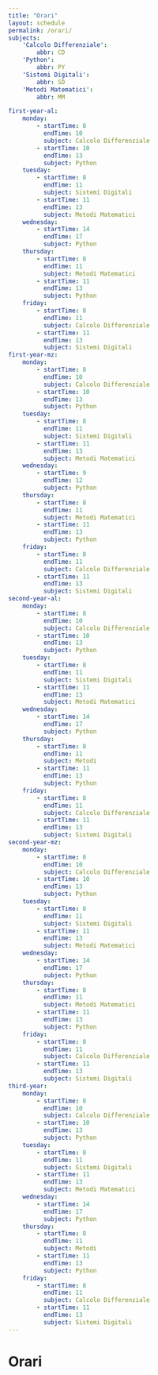 ```yaml
---
title: "Orari"
layout: schedule
permalink: /orari/
subjects:
    'Calcolo Differenziale':
        abbr: CD
    'Python':
        abbr: PY 
    'Sistemi Digitali':
        abbr: SD
    'Metodi Matematici':
        abbr: MM

first-year-al:
    monday:
        - startTime: 8
          endTime: 10 
          subject: Calcolo Differenziale
        - startTime: 10 
          endTime: 13 
          subject: Python
    tuesday:
        - startTime: 8 
          endTime: 11 
          subject: Sistemi Digitali
        - startTime: 11 
          endTime: 13 
          subject: Metodi Matematici
    wednesday:
        - startTime: 14
          endTime: 17 
          subject: Python 
    thursday:
        - startTime: 8 
          endTime: 11 
          subject: Metodi Matematici
        - startTime: 11 
          endTime: 13 
          subject: Python
    friday:
        - startTime: 8 
          endTime: 11 
          subject: Calcolo Differenziale
        - startTime: 11 
          endTime: 13 
          subject: Sistemi Digitali
first-year-mz:
    monday:
        - startTime: 8
          endTime: 10 
          subject: Calcolo Differenziale
        - startTime: 10 
          endTime: 13 
          subject: Python 
    tuesday:
        - startTime: 8 
          endTime: 11 
          subject: Sistemi Digitali 
        - startTime: 11 
          endTime: 13 
          subject: Metodi Matematici
    wednesday:
        - startTime: 9
          endTime: 12 
          subject: Python
    thursday:
        - startTime: 8 
          endTime: 11 
          subject: Metodi Matematici 
        - startTime: 11 
          endTime: 13 
          subject: Python
    friday:
        - startTime: 8 
          endTime: 11 
          subject: Calcolo Differenziale 
        - startTime: 11 
          endTime: 13 
          subject: Sistemi Digitali
second-year-al:
    monday:
        - startTime: 8
          endTime: 10 
          subject: Calcolo Differenziale
        - startTime: 10 
          endTime: 13 
          subject: Python
    tuesday:
        - startTime: 8 
          endTime: 11 
          subject: Sistemi Digitali 
        - startTime: 11 
          endTime: 13 
          subject: Metodi Matematici
    wednesday:
        - startTime: 14
          endTime: 17 
          subject: Python 
    thursday:
        - startTime: 8 
          endTime: 11 
          subject: Metodi 
        - startTime: 11 
          endTime: 13 
          subject: Python
    friday:
        - startTime: 8 
          endTime: 11 
          subject: Calcolo Differenziale
        - startTime: 11 
          endTime: 13 
          subject: Sistemi Digitali
second-year-mz:
    monday:
        - startTime: 8
          endTime: 10 
          subject: Calcolo Differenziale
        - startTime: 10 
          endTime: 13 
          subject: Python
    tuesday:
        - startTime: 8 
          endTime: 11 
          subject: Sistemi Digitali 
        - startTime: 11 
          endTime: 13 
          subject: Metodi Matematici
    wednesday:
        - startTime: 14
          endTime: 17 
          subject: Python 
    thursday:
        - startTime: 8 
          endTime: 11 
          subject: Metodi Matematici
        - startTime: 11 
          endTime: 13 
          subject: Python
    friday:
        - startTime: 8 
          endTime: 11 
          subject: Calcolo Differenziale
        - startTime: 11 
          endTime: 13 
          subject: Sistemi Digitali
third-year:
    monday:
        - startTime: 8
          endTime: 10 
          subject: Calcolo Differenziale
        - startTime: 10 
          endTime: 13 
          subject: Python
    tuesday:
        - startTime: 8 
          endTime: 11 
          subject: Sistemi Digitali 
        - startTime: 11 
          endTime: 13 
          subject: Metodi Matematici
    wednesday:
        - startTime: 14
          endTime: 17 
          subject: Python 
    thursday:
        - startTime: 8 
          endTime: 11 
          subject: Metodi 
        - startTime: 11 
          endTime: 13 
          subject: Python
    friday:
        - startTime: 8 
          endTime: 11 
          subject: Calcolo Differenziale
        - startTime: 11 
          endTime: 13 
          subject: Sistemi Digitali
---
```


# Orari
